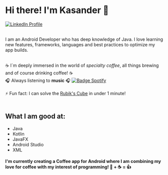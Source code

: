 # Hi there! I'm Kasander 👋

[![LinkedIn Profile](https://img.shields.io/badge/kasanderhanssen-blue?style=flat&logo=Linkedin&logoColor=white)](https://www.linkedin.com/in/kasander-hanssen) 

<br>I am an Android Developer who has deep knowledge of Java. I love learning new features, frameworks, languages and best practices to optimize my app builds. 

<br>:coffee: I´m deeply immersed in the world of *specialty coffee*, all things brewing and of course drinking coffee! :coffee:
<br>🎧 Always listening to **music** 🎧 [![Badge Spotify](https://img.shields.io/badge/-My%20Playlist-success?style=flat&logo=Spotify&logoColor=white)](https://open.spotify.com/playlist/41n8B37CXJO7P3TS2sV9qI?si=YoTNoRJwTjqlaNgzoBPEPg)
<br>
<br>⚡ Fun fact: I can solve the <a href="https://en.wikipedia.org/wiki/Rubik%27s_Cube">Rubik's Cube</a> in under 1 minute! 
<br>
<br>
## What I am good at:
- Java
- Kotlin
- JavaFX
- Android Studio
- XML

#### I'm currently creating a Coffee app for Android where I am combining my love for coffee with my interest of programming! 📱 + ☕ = 👍

<!--
**kasanderh/kasanderh** is a ✨ _special_ ✨ repository because its `README.md` (this file) appears on your GitHub profile.

Here are some ideas to get you started:

- 🔭 I’m currently working on ...
- 🌱 I’m currently learning ...
- 👯 I’m looking to collaborate on ...
- 🤔 I’m looking for help with ...
- 💬 Ask me about ...
- 📫 How to reach me: ...
- 😄 Pronouns: ...
- ⚡ Fun fact: ...
-->
